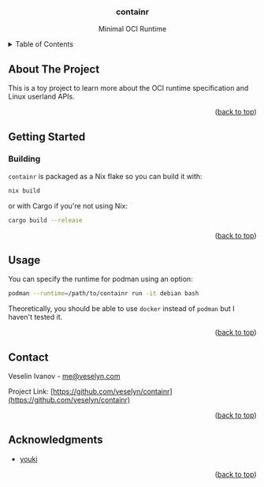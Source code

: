 <a id="readme-top"></a>

<h3 align="center">containr</h3>

  <p align="center">
    Minimal OCI Runtime
  </p>
</div>

<details>
  <summary>Table of Contents</summary>
  <ol>
    <li>
    <a href="#about-the-project">About The Project</a>
      <ul>
        <li><a href="#building">Building</a></li>
        <li><a href="#usage">Usage</a></li>
      </ul>
    </li>
    <li><a href="#getting-started">Getting Started</a></li>
    <li><a href="#usage">Usage</a></li>
    <li><a href="#acknowledgments">Acknowledgments</a></li>
  </ol>
</details>

## About The Project

This is a toy project to learn more about the OCI runtime specification and
Linux userland APIs.

<p align="right">(<a href="#readme-top">back to top</a>)</p>

## Getting Started

### Building

`containr` is packaged as a Nix flake so you can build it with:

```sh
nix build
```

or with Cargo if you're not using Nix:

```sh
cargo build --release
```

<p align="right">(<a href="#readme-top">back to top</a>)</p>

## Usage

You can specify the runtime for podman using an option:

```sh
podman --runtime=/path/to/containr run -it debian bash
```

Theoretically, you should be able to use `docker` instead of `podman` but I
haven't tested it.

<p align="right">(<a href="#readme-top">back to top</a>)</p>

## Contact

Veselin Ivanov - me@veselyn.com

Project Link: [https://github.com/veselyn/containr](https://github.com/veselyn/containr)

<p align="right">(<a href="#readme-top">back to top</a>)</p>

## Acknowledgments

- [youki](https://github.com/youki-dev/youki)

<p align="right">(<a href="#readme-top">back to top</a>)</p>
